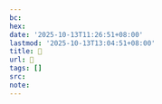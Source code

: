```yaml
---
bc:
hex:
date: '2025-10-13T11:26:51+08:00'
lastmod: '2025-10-13T13:04:51+08:00'
title: 󰓴
url: 󰓴
tags: []
src:
note:
---
```

